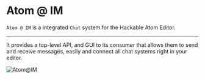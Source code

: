 # Atom @ IM

`Atom @ IM` is a integrated `Chat` system for the Hackable Atom Editor.

 ----

It provides a top-level API, and GUI to its consumer that allows them to send and receive
messages, easily and connect all chat systems right in your editor.


![Atom@IM](https://cloud.githubusercontent.com/assets/31591/18161000/ab04e8b8-7038-11e6-82ec-7d482e7ed82a.png)
